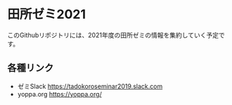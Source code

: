# 田所ゼミ2021

このGithubリポジトリには、2021年度の田所ゼミの情報を集約していく予定です。

## 各種リンク

- ゼミSlack https://tadokoroseminar2019.slack.com
- yoppa.org https://yoppa.org/

